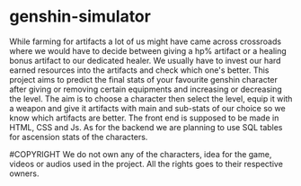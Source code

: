 # genshin-simulator

While farming for artifacts a lot of us might have came across crossroads where we would have to decide between giving a hp% artifact or a healing bonus artifact to our dedicated healer. We usually have to invest our hard earned resources into the artifacts and check which one's better. 
This project aims to predict the final stats of your favourite genshin character after giving or removing certain equipments and increasing or decreasing the level.
The aim is to choose a character then select the level, equip it with a weapon and give it artifacts with main and sub-stats of our choice so we know which artifacts are better. 
The front end is supposed to be made in HTML, CSS and Js. As for the backend we are planning to use SQL tables for ascension stats of the characters.




#COPYRIGHT
We do not own any of the characters, idea for the game, videos or audios used in the project. All the rights goes to their respective owners. 
